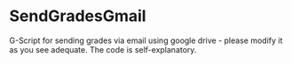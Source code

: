 # SendGradesGmail
G-Script for sending grades via email using google drive - please modify it as you see adequate. The code is self-explanatory.
